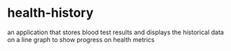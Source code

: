 # health-history
an application that stores blood test results and displays the historical data on a line graph to show progress on health metrics
